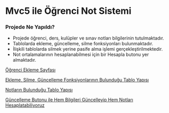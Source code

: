 # Mvc5 ile Öğrenci Not Sistemi

### Projede Ne Yapıldı?

* Projede öğrenci, ders, kulüpler ve sınav notları bilgilerinin tutulmaktadır.
* Tablolarda ekleme, güncelleme, silme fonksiyonları bulunmaktadır.
* İlişkili tablolarda silmek yerine pasife alma işlemi gerçekleştirilmektedir.
* Not ortalamalarının hesaplanabilmesi için bir Hesapla butonu yer almaktadır.

[Öğrenci Ekleme Sayfası](https://i.hizliresim.com/4r7li0x.png)

[Ekleme, Silme, Güncelleme Fonksiyonlarının Bulunduğu Tablo Yapısı](https://i.hizliresim.com/1swlayh.png)

[Notların Bulunduğu Tablo Yapısı](https://i.hizliresim.com/58eoknf.png)

[Güncelleme Butonu ile Hem Bilgileri Güncelleyip Hem Notları Hesaplatabiliyoruz](https://i.hizliresim.com/1dxezgb.png)
